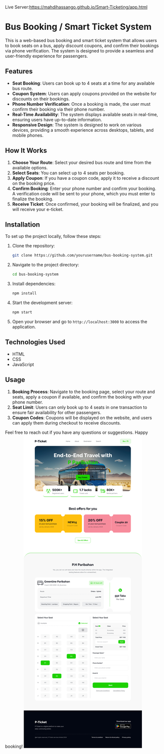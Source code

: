 Live Server:https://mahdihassango.github.io/Smart-Ticketing/app.html
# Bus Booking / Smart Ticket System

This is a web-based bus booking and smart ticket system that allows users to book seats on a bus, apply discount coupons, and confirm their bookings via phone verification. The system is designed to provide a seamless and user-friendly experience for passengers.

## Features

- **Seat Booking**: Users can book up to 4 seats at a time for any available bus route.
- **Coupon System**: Users can apply coupons provided on the website for discounts on their bookings.
- **Phone Number Verification**: Once a booking is made, the user must confirm their booking via their phone number.
- **Real-Time Availability**: The system displays available seats in real-time, ensuring users have up-to-date information.
- **Responsive Design**: The system is designed to work on various devices, providing a smooth experience across desktops, tablets, and mobile phones.

## How It Works

1. **Choose Your Route**: Select your desired bus route and time from the available options.
2. **Select Seats**: You can select up to 4 seats per booking.
3. **Apply Coupon**: If you have a coupon code, apply it to receive a discount on the booking price.
4. **Confirm Booking**: Enter your phone number and confirm your booking. A verification code will be sent to your phone, which you must enter to finalize the booking.
5. **Receive Ticket**: Once confirmed, your booking will be finalized, and you will receive your e-ticket.

## Installation

To set up the project locally, follow these steps:

1. Clone the repository:
    ```bash
    git clone https://github.com/yourusername/bus-booking-system.git
    ```

2. Navigate to the project directory:
    ```bash
    cd bus-booking-system
    ```

3. Install dependencies:
    ```bash
    npm install
    ```

4. Start the development server:
    ```bash
    npm start
    ```

5. Open your browser and go to `http://localhost:3000` to access the application.

## Technologies Used

-  HTML
-  CSS
-   JavaScript
  

## Usage

1. **Booking Process**: Navigate to the booking page, select your route and seats, apply a coupon if available, and confirm the booking with your phone number.
2. **Seat Limit**: Users can only book up to 4 seats in one transaction to ensure fair availability for other passengers.
3. **Coupon Codes**: Coupons will be displayed on the website, and users can apply them during checkout to receive discounts.



Feel free to reach out if you have any questions or suggestions. Happy booking!
<img src="./Landing Page Design.jpg" />



